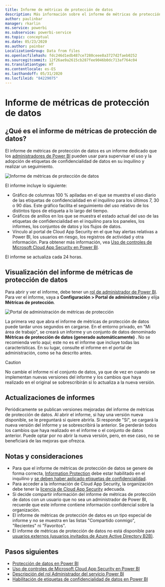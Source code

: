 ```yaml
---
title: Informe de métricas de protección de datos
description: Más información sobre el informe de métricas de protección de datos
author: paulinbar
manager: rkarlin
ms.service: powerbi
ms.subservice: powerbi-service
ms.topic: conceptual
ms.date: 05/23/2020
ms.author: painbar
LocalizationGroup: Data from files
ms.openlocfilehash: fdc246d1edb487ce7280ceee8a3727d2faeb0252
ms.sourcegitcommit: 12f26ae9a2615cb287fee9046b0dc713af764c04
ms.translationtype: HT
ms.contentlocale: es-ES
ms.lasthandoff: 05/31/2020
ms.locfileid: "84229075"
---
```

# <a name="data-protection-metrics-report"></a>Informe de métricas de protección de datos

## <a name="what-is-the-data-protection-metrics-report"></a>¿Qué es el informe de métricas de protección de datos?
El informe de métricas de protección de datos es un informe dedicado que los [administradores de Power BI](../service-admin-role.md) pueden usar para supervisar el uso y la adopción de etiquetas de confidencialidad de datos en su inquilino y realizar un seguimiento.

![Informe de métricas de protección de datos](./media/service-security-data-protection-metrics-report/protection-metrics-seven-days-1.png)
 
El informe incluye lo siguiente:
* Gráfico de columnas 100 % apiladas en el que se muestra el uso diario de las etiquetas de confidencialidad en el inquilino para los últimos 7, 30 o 90 días. Este gráfico facilita el seguimiento del uso relativo de los distintos tipos de etiqueta a lo largo del tiempo.
* Gráficos de anillos en los que se muestra el estado actual del uso de las etiquetas de confidencialidad en el inquilino para los paneles, los informes, los conjuntos de datos y los flujos de datos.
* Vínculo al portal de Cloud App Security en el que hay alertas relativas a Power BI, los usuarios en riesgo, los registros de actividad y otra información. Para obtener más información, vea [Uso de controles de Microsoft Cloud App Security en Power BI](./service-security-using-microsoft-cloud-app-security-controls.md).

El informe se actualiza cada 24 horas.

## <a name="viewing-the-data-protection-metrics-report"></a>Visualización del informe de métricas de protección de datos

Para abrir y ver el informe, debe tener un [rol de administrador de Power BI](../service-admin-role.md).
Para ver el informe, vaya a **Configuración > Portal de administración** y elija **Métricas de protección**.

![Portal de administración de métricas de protección](./media/service-security-data-protection-metrics-report/protection-metrics-admin-portal.png)
 
 
La primera vez que abra el informe de métricas de protección de datos puede tardar unos segundos en cargarse. En el entorno privado, en "Mi área de trabajo", se creará un informe y un conjunto de datos denominado **Métricas de protección de datos (generado automáticamente)** . No se recomienda verlo aquí; este no es el informe que incluye todas las características. En su lugar, consulte el informe en el portal de administración, como se ha descrito antes.

> [!CAUTION]
> No cambie el informe ni el conjunto de datos, ya que de vez en cuando se implementan nuevas versiones del informe y los cambios que haya realizado en el original se sobrescribirán si lo actualiza a la nueva versión.

## <a name="report-updates"></a>Actualizaciones de informes

Periódicamente se publican versiones mejoradas del informe de métricas de protección de datos. Al abrir el informe, si hay una versión nueva disponible, se le preguntará si quiere abrirla. Si responde "Sí", se cargará la nueva versión del informe y se sobrescribirá la anterior. Se perderán todos los cambios que haya realizado en el informe o el conjunto de datos anterior. Puede optar por no abrir la nueva versión, pero, en ese caso, no se beneficiará de las mejoras que ofrezca. 
## <a name="notes-and-considerations"></a>Notas y consideraciones
* Para que el informe de métricas de protección de datos se genere de forma correcta, [Information Protection](./service-security-enable-data-sensitivity-labels.md) debe estar habilitado en el inquilino y [se deben haber aplicado etiquetas de confidencialidad](../collaborate-share/service-security-apply-data-sensitivity-labels.md). 
* Para acceder a la información de Cloud App Security, la organización debe tener la [licencia de Cloud App Security](https://docs.microsoft.com/power-bi/admin/service-security-using-microsoft-cloud-app-security-controls#microsoft-cloud-app-security-licensing) adecuada.
* Si decide compartir información del informe de métricas de protección de datos con un usuario que no sea un administrador de Power BI, recuerde que este informe contiene información confidencial sobre la organización.
* El informe de métricas de protección de datos es un tipo especial de informe y no se muestra en las listas "Compartido conmigo", "Recientes" ni "Favoritos".
* El informe de métricas de protección de datos no está disponible para [usuarios externos (usuarios invitados de Azure Active Directory B2B)](../service-admin-azure-ad-b2b.md).
## <a name="next-steps"></a>Pasos siguientes
* [Protección de datos en Power BI](./service-security-data-protection-overview.md)
* [Uso de controles de Microsoft Cloud App Security en Power BI](service-security-using-microsoft-cloud-app-security-controls.md)
* [Descripción del rol Administrador del servicio Power BI](service-admin-role.md)
* [Habilitación de etiquetas de confidencialidad de datos en Power BI](service-security-enable-data-sensitivity-labels.md)